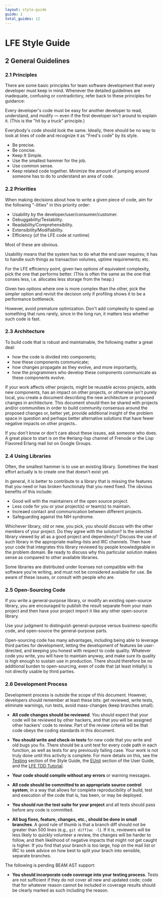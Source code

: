 ```yaml
---
layout: style-guide
guide: 2
total_guides: 12
---
```

# LFE Style Guide

## 2 General Guidelines

### 2.1 Principles

There are some basic principles for team software development that every
developer must keep in mind. Whenever the detailed guidelines are
inadequate, confusing or contradictory, refer back to these principles for
guidance:

Every developer's code must be easy for another developer to read,
understand, and modify — even if the first developer isn't around to explain
it. (This is the "hit by a truck" principle.)

Everybody's code should look the same. Ideally, there should be no way to
look at lines of code and recognize it as "Fred's code" by its style.
* Be precise.
* Be concise.
* Keep It Simple.
* Use the smallest hammer for the job.
* Use common sense.
* Keep related code together. Minimize the amount of jumping around someone
  has to do to understand an area of code.

### 2.2 Priorities

When making decisions about how to write a given piece of code, aim for the
following "-ilities" in this priority order:

* Usability by the developer/user/consumer/customer.
* Debuggability/Testability.
* Readability/Comprehensibility.
* Extensibility/Modifiability.
* Efficiency (of the LFE code at runtime)

Most of these are obvious.

Usability means that the system has to do what the end user requires; it has
to handle such things as transaction volumes, uptime requirements; etc.

For the LFE efficiency point, given two options of equivalent complexity,
pick the one that performs better. (This is often the same as the one that
conses less, i.e. allocates less storage from the heap.)

Given two options where one is more complex than the other, pick the simpler
option and revisit the decision only if profiling shows it to be a
performance bottleneck.

However, avoid premature optimization. Don't add complexity to speed up
something that runs rarely, since in the long run, it matters less whether
such code is fast.

### 2.3 Architecture

To build code that is robust and maintainable, the following matter a great
deal:

* how the code is divided into components;
* how these components communicate;
* how changes propagate as they evolve, and more importantly,
* how the programmers who develop these components communicate as these
  components evolve.

If your work affects other projects, might be reusable across projects, adds
new components, has an impact on other projects, or otherwise isn't purely
local, you create a document describing the new architecture or proposed
changes in architecture. This document should then be shared with projects
and/or communities in order to build community consensus around the proposed
changes or, better yet, provide additional insight of the problem space in
question and perhaps better alternative solutions that have fewer negative
impacts on other projects..

If you don't know or don't care about these issues, ask someone who does. A
great place to start is on the #erlang-lisp channel of Frenode or the Lisp
Flavored Erlang mail list on Google Groups.

### 2.4 Using Libraries

Often, the smallest hammer is to use an existing library. Sometimes the
least effort actually is to create one that doesn't exist yet.

In general, it is better to contribute to a library that is missing the
features that you need or has broken functionaly that you need fixed. The
obvious benefits of this include:

 * Good will with the maintainers of the open source project.
 * Less code for you or your project(s) or team(s) to maintain.
 * Increaed contact and communication between different projects.
 * Safeguarding against the NIH syndrome.

Whichever library, old or new, you pick, you should discuss with the other
members of your project. Do they agree with the solution? Is the selected
library viewed by all as a good project and dependency? Discuss the use of
such library in the appropriate mailing-lists and IRC channels. Then have
your code that integrates this library reviewed by people knowledgeable in
the problem domain. Be ready to discuss why this particular solution makes
sense as compared to other available libraries.

Some libraries are distributed under licenses not compatible with the
software you're writing, and must not be considered available for use. Be
aware of these issues, or consult with people who are.

### 2.5 Open-Sourcing Code

If you write a general-purpose library, or modify an existing open-source
library, you are encouraged to publish the result separate from your main
project and then have your project import it like any other open-source
library.

Use your judgment to distinguish general-purpose versus business-specific
code, and open-source the general-purpose parts.

Open-sourcing code has many advantages, including being able to leverage
third parties for development, letting the development of features be user-
directed, and keeping you honest with respect to code quality. Whatever code
you write, you will have to maintain anyway, and make sure its quality is
high enough to sustain use in production. There should therefore be no
additional burden to open-sourcing, even of code that (at least initially)
is not directly usable by third parties.

### 2.6 Development Process

Development process is outside the scope of this document. However,
developers should remember at least these bits: get reviewed, write tests,
eliminate warnings, run tests, avoid mass-changes (keep branches small).

* **All code changes should be reviewed**. You should expect that your code
  will be reviewed by other hackers, and that you will be assigned other
  hackers' code to review. Part of the review criteria will be that code
  obeys the coding standards in this document.

* **You should write and check-in tests** for new code that you write and old
  bugs you fix. There should be a unit test for every code path in each
  function, as well as tests for any previously failing case. Your work is
  not truly done until this activity is complete. For more details on this, see the
  <a href="/style-guide/6.html">Testing</a> section of the Style Guide,
  the <a href="/user-guide/check/3.html">EUnit</a> section of the User Guide,
  and the <a href="/tutorials/tdd/1.html">LFE TDD Tutorial</a>.

* **Your code should compile without any errors** or warning messages.

* **All code should be committed to an appropriate source control system**,
  in a way that allows for complete reproducibility of build, test and
  execution of the code that is, has been, or may be deployed.

* **You should run the test suite for your project** and all tests should
  pass before any code is committed.

* **All bug fixes, feature, changes, etc., should be done in small branches**.
  A good rule of thumb is that a branch diff should not be greater than
  500 lines (e.g., ``git diff|wc -l``). If it is, reviewers will be less
  likely to quickly volunteer a review, the changes will be harder to follow,
  and theh likelihood of negative impacts that might not get caught is
  higher. If you find that your branch is too large, hop on the mail list or
  IRC to seek advice on how best to split your brach into sensible, separate
  branches.

The following is pending BEAM AST support:

* **You should incorporate code coverage into your testing process**. Tests
  are not sufficient if they do not cover all new and updated code; code
  that for whatever reason cannot be included in coverage results should be
  clearly marked as such including the reason.

